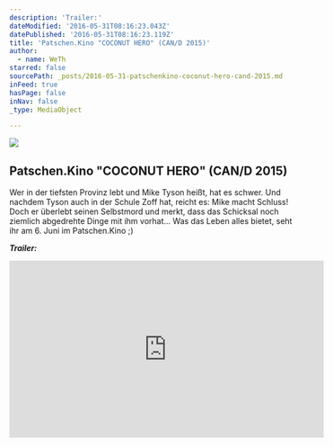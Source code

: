 ```yaml
---
description: 'Trailer:'
dateModified: '2016-05-31T08:16:23.043Z'
datePublished: '2016-05-31T08:16:23.119Z'
title: 'Patschen.Kino "COCONUT HERO" (CAN/D 2015)'
author:
  - name: WeTh
starred: false
sourcePath: _posts/2016-05-31-patschenkino-coconut-hero-cand-2015.md
inFeed: true
hasPage: false
inNav: false
_type: MediaObject

---
```

<article style=""><img src="https://the-grid-user-content.s3-us-west-2.amazonaws.com/fd30a93c-65aa-4cea-b7a8-3d4124b32e09.jpg" /><h1>Patschen.Kino "COCONUT HERO" (CAN/D 2015)</h1><p>Wer in der tiefsten Provinz lebt und Mike Tyson heißt, hat es schwer. Und nachdem Tyson auch in der Schule Zoff hat, reicht es: Mike macht Schluss! Doch er überlebt seinen Selbstmord und merkt, dass das Schicksal noch ziemlich abgedrehte Dinge mit ihm vorhat... Was das Leben alles bietet, seht ihr am 6. Juni im Patschen.Kino ;)</p></article>

_**Trailer:**_

<iframe width="560" height="315" src="https://www.youtube.com/embed/L5XizqFR\_zo" frameborder="0" allowfullscreen\></iframe\>